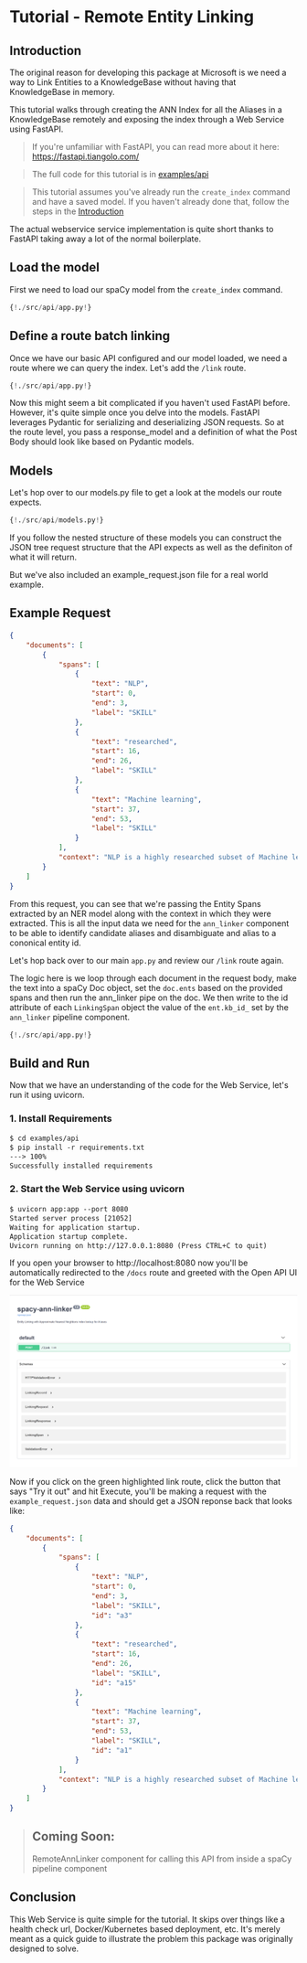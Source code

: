 # Tutorial - Remote Entity Linking

## Introduction

The original reason for developing this package at Microsoft is we need a way to Link Entities to a KnowledgeBase without having that KnowledgeBase in memory. 

This tutorial walks through creating the ANN Index for all the Aliases in a KnowledgeBase remotely and exposing the index through a Web Service using FastAPI.

> If you're unfamiliar with FastAPI, you can read more about it here: https://fastapi.tiangolo.com/

> The full code for this tutorial is in [examples/api](https://github.com/microsoft/spacy-ann-linker/tree/master/examples/api)


> This tutorial assumes you've already run the `create_index` command and have a saved model. If you haven't already done that, follow the steps in the [Introduction](./index.md)


The actual webservice service implementation is quite short thanks to FastAPI taking away a lot of the normal boilerplate.

## Load the model

First we need to load our spaCy model from the `create_index` command.

```Python hl_lines="32"
{!./src/api/app.py!}
```

## Define a route batch linking

Once we have our basic API configured and our model loaded, we need a route where we can query the index. Let's add the `/link` route.

```Python hl_lines="40 41"
{!./src/api/app.py!}
```

Now this might seem a bit complicated if you haven't used FastAPI before. However, it's quite simple once you delve into the models. FastAPI leverages Pydantic for serializing and deserializing JSON requests. So at the route level, you pass a response_model and a definition of what the Post Body should look like based on Pydantic models. 

## Models

Let's hop over to our models.py file to get a look at the models our route expects.

```Python hl_lines="18 19 22 23"
{!./src/api/models.py!}
```

If you follow the nested structure of these models you can construct the JSON tree request structure that the API expects as well as the definiton of what it will return.

But we've also included an example_request.json file for a real world example.

## Example Request

```json
{
    "documents": [
        {
            "spans": [
                {
                    "text": "NLP",
                    "start": 0,
                    "end": 3,
                    "label": "SKILL"
                },
                {
                    "text": "researched",
                    "start": 16,
                    "end": 26,
                    "label": "SKILL"
                },
                {
                    "text": "Machine learning",
                    "start": 37,
                    "end": 53,
                    "label": "SKILL"
                }
            ],
            "context": "NLP is a highly researched subset of Machine learning."
        }
    ]
}
```
From this request, you can see that we're passing the Entity Spans extracted by an NER model along with the context in which they were extracted. This is all the input data we need for the `ann_linker` component to be able to identify candidate aliases and disambiguate and alias to a cononical entity id.

Let's hop back over to our main `app.py` and review our `/link` route again.

The logic here is we loop through each document in the request body, make the text into a spaCy Doc object, set the `doc.ents` based on the provided spans and then run the ann_linker pipe on the doc. We then write to the id attribute of each `LinkingSpan` object the value of the `ent.kb_id_` set by the `ann_linker` pipeline component.

```Python hl_lines="51 52 54 55"
{!./src/api/app.py!}
```

## Build and Run

Now that we have an understanding of the code for the Web Service, let's run it using uvicorn.

### 1. Install Requirements

<div class="termy">

```console
$ cd examples/api
$ pip install -r requirements.txt
---> 100%
Successfully installed requirements
```

</div>

### 2. Start the Web Service using uvicorn

<div class="termy">

```console
$ uvicorn app:app --port 8080
Started server process [21052]
Waiting for application startup.
Application startup complete.
Uvicorn running on http://127.0.0.1:8080 (Press CTRL+C to quit)
```

</div>

If you open your browser to http://localhost:8080 now you'll be automatically redirected to the `/docs` route and greeted with the Open API UI for the Web Service

![Open API UI](img/webservice-openapi.png)

Now if you click on the green highlighted link route, click the button that says "Try it out" and hit Execute, you'll be making a request with the `example_request.json` data and should get a JSON reponse back that looks like:

```json
{
    "documents": [
        {
            "spans": [
                {
                    "text": "NLP",
                    "start": 0,
                    "end": 3,
                    "label": "SKILL",
                    "id": "a3"
                },
                {
                    "text": "researched",
                    "start": 16,
                    "end": 26,
                    "label": "SKILL",
                    "id": "a15"
                },
                {
                    "text": "Machine learning",
                    "start": 37,
                    "end": 53,
                    "label": "SKILL",
                    "id": "a1"
                }
            ],
            "context": "NLP is a highly researched subset of Machine learning."
        }
    ]
}
```

> ## Coming Soon: 
> RemoteAnnLinker component for calling this API from inside a spaCy pipeline component

## Conclusion

This Web Service is quite simple for the tutorial. It skips over things like a health check url, Docker/Kubernetes based deployment, etc. It's merely meant as a quick guide to illustrate the problem this package was originally designed to solve. 

